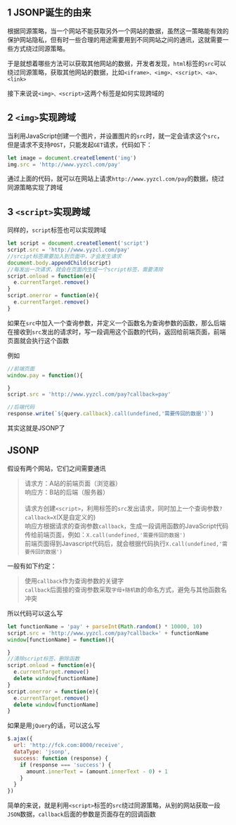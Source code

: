 ## 1 JSONP诞生的由来
根据同源策略，当一个网站不能获取另外一个网站的数据，虽然这一策略能有效的保护网站隐私，但有时一些合理的用途需要用到不同网站之间的通讯，这就需要一些方式绕过同源策略。

于是就想着哪些方法可以获取其他网站的数据，开发者发现，`html`标签的`src`可以绕过同源策略，获取其他网站的数据，比如`<iframe>、<img>、<script>、<a>、<link>`

接下来说说`<img>、<script>`这两个标签是如何实现跨域的

## 2 `<img>`实现跨域
当利用JavaScript创建一个图片，并设置图片的`src`时，就一定会请求这个`src`，但是请求不支持`POST`，只能发起`GET`请求，代码如下：
```JavaScript
let image = document.createElement('img')
img.src = 'http://www.yyzcl.com/pay'
```
通过上面的代码，就可以在网站上请求`http://www.yyzcl.com/pay`的数据，绕过同源策略实现了跨域

## 3 `<script>`实现跨域
同样的，`script`标签也可以实现跨域
```JavaScript
let script = document.createElement('script')
script.src = 'http://www.yyzcl.com/pay'
//srcipt标签需要加入到页面中，才会发生请求
document.body.appendChild(script)
//每发出一次请求，就会在页面内生成一个script标签，需要清除
script.onload = function(e){
  e.currentTarget.remove()
}
script.onerror = function(e){
  e.currentTarget.remove()
}
```
如果在`src`中加入一个查询参数，并定义一个函数名为查询参数的函数，那么后端在接收到`src`发出的请求时，写一段调用这个函数的代码，返回给前端页面，前端页面就会执行这个函数

例如
```JavaScript
//前端页面
window.pay = function(){

}
script.src = 'http://www.yyzcl.com/pay?callback=pay'

//后端代码
response.write(`${query.callback}.call(undefined,'需要传回的数据')`)
```
其实这就是JSONP了

## JSONP

假设有两个网站，它们之间需要通讯
>请求方：A站的前端页面（浏览器）<br>
>响应方：B站的后端（服务器）<br>
><br>
>请求方创建`<script>`，利用标签的`src`发出请求，同时加上一个查询参数`?callback=X`(X是自定义的)<br>
>响应方根据请求的查询参数`callback`，生成一段调用函数的JavaScript代码传给前端页面，例如：`X.call(undefined,'需要传回的数据')`<br>
>前端页面得到Javascript代码后，就会根据代码执行`X.call(undefined,'需要传回的数据')`

一般有如下约定：
>使用`callback`作为查询参数的关键字<br>
>`callback`后面接的查询参数采取`字母+随机数`的命名方式，避免与其他函数名冲突

所以代码可以这么写
```JavaScript
let functionName = 'pay' + parseInt(Math.random() * 10000, 10)
script.src = 'http://www.yyzcl.com/pay?callback=' + functionName
window[functionName] = function(){

}
//清除script标签、删除函数
script.onload = function(e){
  e.currentTarget.remove()
  delete window[functionName]
}
script.onerror = function(e){
  e.currentTarget.remove()
  delete window[functionName]
}
```

如果是用`jQuery`的话，可以这么写
```JavaScript
$.ajax({
  url: 'http://fck.com:8000/receive',
  dataType: 'jsonp',
  success: function (response) {
    if (response === 'success') {
      amount.innerText = (amount.innerText - 0) + 1
    }
  }
})
```

简单的来说，就是利用`<script>`标签的`src`绕过同源策略，从别的网站获取一段`JSON`数据，`callback`后面的参数是页面存在的回调函数


